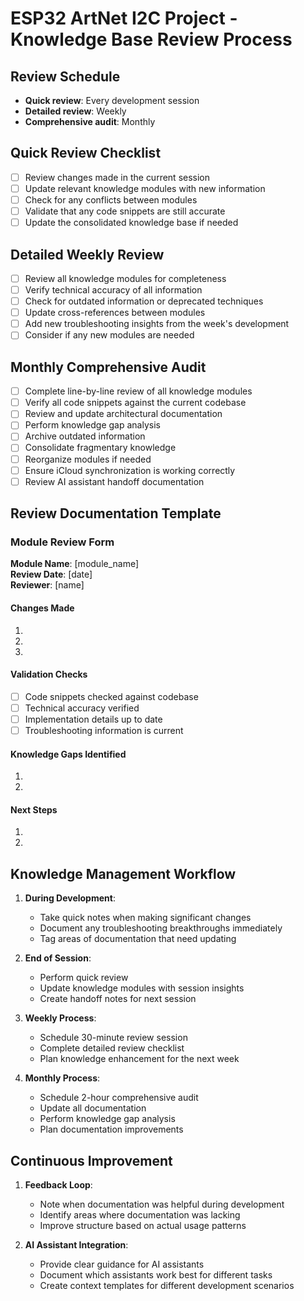 # ESP32 ArtNet I2C Project - Knowledge Base Review Process

## Review Schedule
- **Quick review**: Every development session
- **Detailed review**: Weekly
- **Comprehensive audit**: Monthly

## Quick Review Checklist
- [ ] Review changes made in the current session
- [ ] Update relevant knowledge modules with new information
- [ ] Check for any conflicts between modules
- [ ] Validate that any code snippets are still accurate
- [ ] Update the consolidated knowledge base if needed

## Detailed Weekly Review
- [ ] Review all knowledge modules for completeness
- [ ] Verify technical accuracy of all information
- [ ] Check for outdated information or deprecated techniques
- [ ] Update cross-references between modules
- [ ] Add new troubleshooting insights from the week's development
- [ ] Consider if any new modules are needed

## Monthly Comprehensive Audit
- [ ] Complete line-by-line review of all knowledge modules
- [ ] Verify all code snippets against the current codebase
- [ ] Review and update architectural documentation
- [ ] Perform knowledge gap analysis
- [ ] Archive outdated information
- [ ] Consolidate fragmentary knowledge
- [ ] Reorganize modules if needed
- [ ] Ensure iCloud synchronization is working correctly
- [ ] Review AI assistant handoff documentation

## Review Documentation Template

### Module Review Form
**Module Name**: [module_name]  
**Review Date**: [date]  
**Reviewer**: [name]  

#### Changes Made
1. 
2. 
3. 

#### Validation Checks
- [ ] Code snippets checked against codebase
- [ ] Technical accuracy verified
- [ ] Implementation details up to date
- [ ] Troubleshooting information is current

#### Knowledge Gaps Identified
1. 
2. 

#### Next Steps
1. 
2. 

## Knowledge Management Workflow

1. **During Development**:
   - Take quick notes when making significant changes
   - Document any troubleshooting breakthroughs immediately
   - Tag areas of documentation that need updating

2. **End of Session**:
   - Perform quick review
   - Update knowledge modules with session insights
   - Create handoff notes for next session

3. **Weekly Process**:
   - Schedule 30-minute review session
   - Complete detailed review checklist
   - Plan knowledge enhancement for the next week

4. **Monthly Process**:
   - Schedule 2-hour comprehensive audit
   - Update all documentation
   - Perform knowledge gap analysis
   - Plan documentation improvements

## Continuous Improvement

1. **Feedback Loop**:
   - Note when documentation was helpful during development
   - Identify areas where documentation was lacking
   - Improve structure based on actual usage patterns

2. **AI Assistant Integration**:
   - Provide clear guidance for AI assistants
   - Document which assistants work best for different tasks
   - Create context templates for different development scenarios